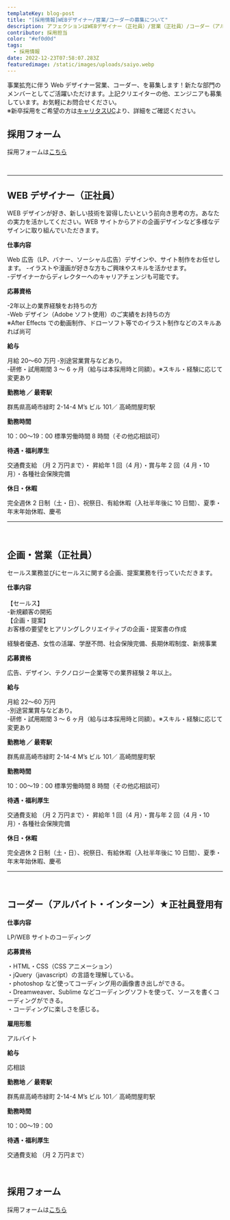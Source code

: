 ```yaml
---
templateKey: blog-post
title: "[採用情報]WEBデザイナー/営業/コーダーの募集について"
description: アフェクションはWEBデザイナー（正社員）/営業（正社員）/コーダー（アルバイト・インターン・業務委託）を募集しています。
contributor: 採用担当
color: "#ef0d0d"
tags:
  - 採用情報
date: 2022-12-23T07:58:07.283Z
featuredimage: /static/images/uploads/saiyo.webp
---
```

事業拡充に伴う Web デザイナー営業、コーダー、を募集します！新たな部門のメンバーとしてご活躍いただけます。上記クリエイターの他、エンジニアも募集しています。お気軽にお問合せください。<br>※新卒採用をご希望の方は[キャリタスUC](https://uc.career-tasu.jp)より、詳細をご確認ください。

## 採用フォーム

採用フォームは[こちら](https://forms.gle/YkmVi1uSD2h9zx7x8)

<br>

- - -

## WEB デザイナー（正社員）

WEB デザインが好き、新しい技術を習得したいという前向き思考の方。あなたの実力を活かしてください。WEB サイトからアドの企画デザインなど多様なデザインに取り組んでいただきます。

**仕事内容**

Web 広告（LP、バナー、ソーシャル広告）デザインや、サイト制作をお任せします。 -イラストや漫画が好きな方もご興味やスキルを活かせます。\
-デザイナーからディレクターへのキャリアチェンジも可能です。

**応募資格**

\-2年以上の業界経験をお持ちの方<br>
-Web デザイン（Adobe ソフト使用）のご実績をお持ちの方<br>
※After Effects での動画制作、ドローソフト等でのイラスト制作などのスキルあれば尚可

**給与**

月給 20〜60 万円 -別途営業賞与などあり。\
-研修・試用期間 3 ～ 6 ヶ月（給与は本採用時と同額）。※スキル・経験に応じて変更あり

**勤務地 ／ 最寄駅**

群馬県高崎市緑町 2-14-4 M’s ビル 101／ 高崎問屋町駅

**勤務時間**

10：00〜19：00 標準労働時間 8 時間（その他応相談可）

**待遇・福利厚生**

交通費支給 （月 2 万円まで）・ 昇給年 1 回（4 月）・賞与年 2 回（4 月・10 月）・各種社会保険完備

**休日・休暇**

完全週休 2 日制（土・日）、祝祭日、有給休暇（入社半年後に 10 日間）、夏季・年末年始休暇、慶弔

- - -

<br>

## 企画・営業（正社員）

セールス業務並びにセールスに関する企画、提案業務を行っていただきます。

**仕事内容**<br><br>
【セールス】<br>-新規顧客の開拓<br>【企画・提案】<br>お客様の要望をヒアリングしクリエイティブの企画・提案書の作成

経験者優遇、女性の活躍、学歴不問、社会保険完備、長期休暇制度、新規事業

**応募資格**

広告、デザイン、テクノロジー企業等での業界経験 2 年以上。

**給与**

月給 22〜60 万円<br> -別途営業賞与などあり。\
-研修・試用期間 3 ～ 6 ヶ月（給与は本採用時と同額）。※スキル・経験に応じて変更あり

**勤務地 ／ 最寄駅**

群馬県高崎市緑町 2-14-4 M’s ビル 101／ 高崎問屋町駅

**勤務時間**

10：00〜19：00 標準労働時間 8 時間（その他応相談可）

**待遇・福利厚生**

交通費支給 （月 2 万円まで）・ 昇給年 1 回（4 月）・賞与年 2 回（4 月・10 月）・各種社会保険完備

**休日・休暇**

完全週休 2 日制（土・日）、祝祭日、有給休暇（入社半年後に 10 日間）、夏季・年末年始休暇、慶弔

- - -

<br>

## コーダー（アルバイト・インターン）★正社員登用有

**仕事内容**

LP/WEB サイトのコーディング

**応募資格**

・HTML・CSS（CSS アニメーション）<br>・jQuery（javascript）の言語を理解している。<br>
・photoshop など使ってコーディング用の画像書き出しができる。<br>
・Dreamweaver、Sublime などコーディングソフトを使って、ソースを書くコーディングができる。<br>
・コーディングに楽しさを感じる。

**雇用形態**

アルバイト

**給与**

応相談

**勤務地 ／ 最寄駅**

群馬県高崎市緑町 2-14-4 M’s ビル 101／ 高崎問屋町駅

**勤務時間**

10：00〜19：00

**待遇・福利厚生**

交通費支給 （月 2 万円まで）

<br>

## 採用フォーム

採用フォームは[こちら](https://forms.gle/YkmVi1uSD2h9zx7x8)